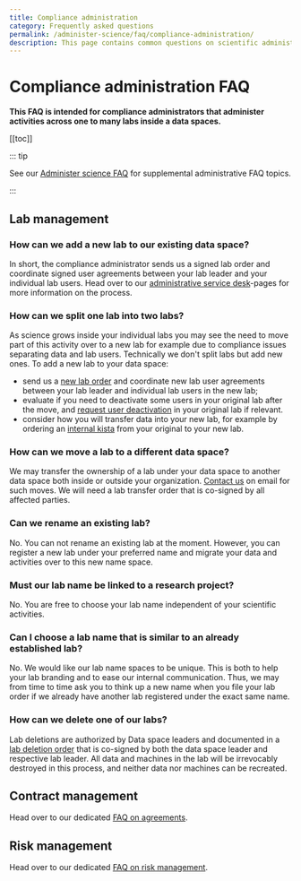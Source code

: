 ```yaml
---
title: Compliance administration
category: Frequently asked questions
permalink: /administer-science/faq/compliance-administration/
description: This page contains common questions on scientific administration in HUNT Cloud.
---
```


# Compliance administration FAQ

**This FAQ is intended for compliance administrators that administer activities across one to many labs inside a data spaces.**

[[toc]]

::: tip 

See our [Administer science FAQ](/administer-science/faq) for supplemental administrative FAQ topics.

:::

## Lab management

### How can we add a new lab to our existing data space? 

In short, the compliance administrator sends us a signed lab order and coordinate signed user agreements between your lab leader and your individual lab users. Head over to our [administrative service desk](/administer-science/service-desk/data-space-orders/#new-lab)-pages for more information on the process.

### How can we split one lab into two labs? 

As science grows inside your individual labs you may see the need to move part of this activity over to a new lab for example due to compliance issues separating data and lab users. Technically we don't split labs but add new ones. To add a new lab to your data space: 

- send us a [new lab order](/administer-science/service-desk/data-space-orders.html#new-lab) and coordinate new lab user agreements between your lab leader and individual lab users in the new lab;
- evaluate if you need to deactivate some users in your original lab after the move, and [request user deactivation](/administer-science/service-desk/lab-orders.html#deactivate-lab-user) in your original lab if relevant.
- consider how you will transfer data into your new lab, for example by ordering an [internal kista](/administer-science/agreements/downloads/#external-kista-import-order) from your original to your new lab.

### How can we move a lab to a different data space? 

We may transfer the ownership of a lab under your data space to another data space both inside or outside your organization. [Contact us](/contact) on email for such moves. We will need a lab transfer order that is co-signed by all affected parties.

### Can we rename an existing lab? 

No. You can not rename an existing lab at the moment. However, you can register a new lab under your preferred name and migrate your data and activities over to this new name space.

### Must our lab name be linked to a research project? 

No. You are free to choose your lab name independent of your scientific activities.

### Can I choose a lab name that is similar to an already established lab? 

No. We would like our lab name spaces to be unique. This is both to help your lab branding and to ease our internal communication. Thus, we may from time to time ask you to think up a new name when you file your lab order if we already have another lab registered under the exact same name.

### How can we delete one of our labs? 

Lab deletions are authorized by Data space leaders and documented in a [lab deletion order](/administer-science/agreements/downloads/#lab-deletion-order) that is co-signed by both the data space leader and respective lab leader. All data and machines in the lab will be irrevocably destroyed in this process, and neither data nor machines can be recreated. 






## Contract management

Head over to our dedicated [FAQ on agreements](/administer-science/agreements/faq/).

## Risk management

Head over to our dedicated [FAQ on risk management](/govern-science/risk-management/faq/).













